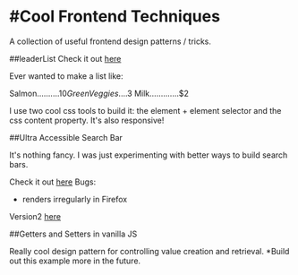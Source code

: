 #Cool Frontend Techniques
=========================

A collection of useful frontend design patterns / tricks.

##leaderList
Check it out [here](http://nathansass.github.io/coolFrontEnd/leaderList/ "leaderList")

Ever wanted to make a list like:

Salmon..........$10
Green Veggies....$3
Milk.............$2

I use two cool css tools to build it: the element + element selector and the css content property. It's also responsive!

##Ultra Accessible Search Bar

It's nothing fancy. I was just experimenting with better ways to build search bars.

Check it out [here](http://nathansass.github.io/coolFrontEnd/accessibility/searchbar.html "search bar")
Bugs:
- renders irregularly in Firefox

Version2 [here](http://nathansass.github.io/coolFrontEnd/accessibility/option2/searchbar2.html "search bar")

##Getters and Setters in vanilla JS

Really cool design pattern for controlling value creation and retrieval. *Build out this example more in the future.